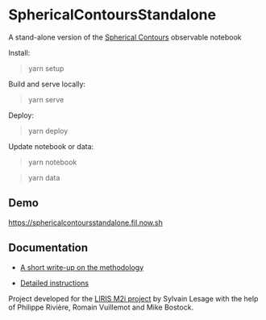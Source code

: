 # SphericalContoursStandalone

A stand-alone version of the [Spherical Contours](https://observablehq.com/@fil/spherical-contours) observable notebook

Install:

> yarn setup

Build and serve locally:

> yarn serve

Deploy:

> yarn deploy

Update notebook or data:

> yarn notebook

> yarn data

## Demo

https://sphericalcontoursstandalone.fil.now.sh

## Documentation

- [A short write-up on the methodology](https://projet.liris.cnrs.fr/mi2/posts/2019/09/11/observable-to-standalone.html)

- [Detailed instructions](https://github.com/severo/observable-to-standalone/tree/master/bundle)


Project developed for the [LIRIS M2i project](https://projet.liris.cnrs.fr/mi2/) by Sylvain
Lesage with the help of Philippe Rivière, Romain Vuillemot and Mike Bostock.
